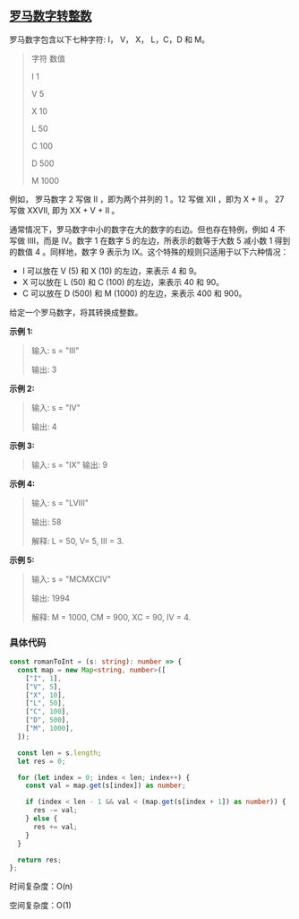 ## [罗马数字转整数](https://leetcode.cn/problems/roman-to-integer/description/?envType=study-plan-v2&envId=top-interview-150)

罗马数字包含以下七种字符: I， V， X， L，C，D 和 M。

> 字符 数值
>
> I 1
>
> V 5
>
> X 10
>
> L 50
>
> C 100
>
> D 500
>
> M 1000

例如， 罗马数字 2 写做 II ，即为两个并列的 1 。12 写做 XII ，即为 X + II 。 27 写做 XXVII, 即为 XX + V + II 。

通常情况下，罗马数字中小的数字在大的数字的右边。但也存在特例，例如 4 不写做 IIII，而是 IV。数字 1 在数字 5 的左边，所表示的数等于大数 5 减小数 1 得到的数值 4 。同样地，数字 9 表示为 IX。这个特殊的规则只适用于以下六种情况：

- I 可以放在 V (5) 和 X (10) 的左边，来表示 4 和 9。
- X 可以放在 L (50) 和 C (100) 的左边，来表示 40 和 90。
- C 可以放在 D (500) 和 M (1000) 的左边，来表示 400 和 900。

给定一个罗马数字，将其转换成整数。

**示例 1:**

> 输入: s = "III"
>
> 输出: 3

**示例 2:**

> 输入: s = "IV"
>
> 输出: 4

**示例 3:**

> 输入: s = "IX"
> 输出: 9

**示例 4:**

> 输入: s = "LVIII"
>
> 输出: 58
>
> 解释: L = 50, V= 5, III = 3.

**示例 5:**

> 输入: s = "MCMXCIV"
>
> 输出: 1994
>
> 解释: M = 1000, CM = 900, XC = 90, IV = 4.

### 具体代码

```typescript
const romanToInt = (s: string): number => {
  const map = new Map<string, number>([
    ["I", 1],
    ["V", 5],
    ["X", 10],
    ["L", 50],
    ["C", 100],
    ["D", 500],
    ["M", 1000],
  ]);

  const len = s.length;
  let res = 0;

  for (let index = 0; index < len; index++) {
    const val = map.get(s[index]) as number;

    if (index < len - 1 && val < (map.get(s[index + 1]) as number)) {
      res -= val;
    } else {
      res += val;
    }
  }

  return res;
};
```

时间复杂度：O(n)

空间复杂度：O(1)
